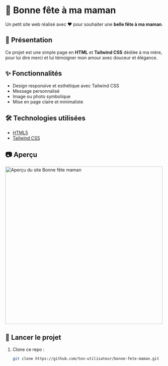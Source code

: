 # 💐 Bonne fête à ma maman

Un petit site web réalisé avec ❤️ pour souhaiter une **belle fête à ma maman**.

## 🌸 Présentation

Ce projet est une simple page en **HTML** et **Tailwind CSS** dédiée à ma mère, pour lui dire merci et lui témoigner mon amour avec douceur et élégance.

## ✨ Fonctionnalités

- Design responsive et esthétique avec Tailwind CSS
- Message personnalisé
- Image ou photo symbolique
- Mise en page claire et minimaliste

## 🛠️ Technologies utilisées

- [HTML5](https://developer.mozilla.org/fr/docs/Web/HTML)
- [Tailwind CSS](https://tailwindcss.com/)

## 📷 Aperçu

<img src="screenshot.png" alt="Aperçu du site Bonne fête maman" width="500"/>

## 🚀 Lancer le projet

1. Clone ce repo :
   ```bash
   git clone https://github.com/ton-utilisateur/bonne-fete-maman.git
